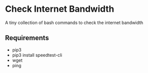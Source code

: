 # Check Internet Bandwidth

A tiny collection of bash commands to check the internet bandwidth

Requirements
------------

- pip3
- pip3 install speedtest-cli
- wget
- ping
